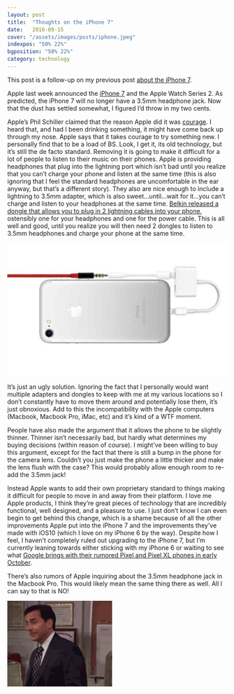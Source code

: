 ```yaml
---
layout: post
title:  "Thoughts on the iPhone 7"
date:   2016-09-15
cover: "/assets/images/posts/iphone.jpeg"
indexpos: "50% 22%"
bgposition: "50% 22%"
category: technology
---
```


This post is a follow-up on my previous post <a href="http://kpwags.com/technology/2016/08/23/about-the-iphone-7.html">about the iPhone 7</a>.

Apple last week announced the <a href="https://www.apple.com/iphone-7/" target="_blank" rel="noopener noreferrer">iPhone 7</a> and the Apple Watch Series 2.  As predicted, the iPhone 7 will no longer have a 3.5mm headphone jack. Now that the dust has settled somewhat, I figured I’d throw in my two cents.

Apple’s Phil Schiller claimed that the reason Apple did it was <a href="http://www.theverge.com/2016/9/7/12838024/apple-iphone-7-plus-headphone-jack-removal-courage" target="_blank" rel="noopener noreferrer">courage</a>.  I heard that, and had I been drinking something, it might have come back up through my nose.  Apple says that it takes courage to try something new.  I personally find that to be a load of BS.  Look, I get it, its old technology, but it’s still the de facto standard.  Removing it is going to make it difficult for a lot of people to listen to their music on their phones.  Apple is providing headphones that plug into the lightning port which isn’t bad until you realize that you can’t charge your phone and listen at the same time (this is also ignoring that I feel the standard headphones are uncomfortable in the ear anyway, but that’s a different story).  They also are nice enough to include a lightning to 3.5mm adapter, which is also sweet...until...wait for it...you can’t charge and listen to your headphones at the same time.  <a href="http://arstechnica.com/gaming/2016/09/the-iphone-7s-first-headphone-and-charge-dongle-isnt-coming-from-apple/" target="_blank" rel="noopener noreferrer">Belkin released a dongle that allows you to plug in 2 lightning cables into your phone</a>, ostensibly one for your headphones and one for the power cable.  This is all well and good, until you realize you will then need 2 dongles to listen to 3.5mm headphones and charge your phone at the same time.

<p class="center-align"><img src="/assets/images/posts/belkin-adapter.jpg" alt="Belkin Adapter" style="max-width:100%" /></p>

It’s just an ugly solution.  Ignoring the fact that I personally would want multiple adapters and dongles to keep with me at my various locations so I don’t constantly have to move them around and potentially lose them, it’s just obnoxious.  Add to this the incompatibility with the Apple computers (Macbook, Macbook Pro, iMac, etc) and it’s kind of a WTF moment.

People have also made the argument that it allows the phone to be slightly thinner.  Thinner isn’t necessarily bad, but hardly what determines my buying decisions (within reason of course).  I might’ve been willing to buy this argument, except for the fact that there is still a bump in the phone for the camera lens.  Couldn’t you just make the phone a little thicker and make the lens flush with the case?  This would probably allow enough room to re-add the 3.5mm jack!

Instead Apple wants to add their own proprietary standard to things making it difficult for people to move in and away from their platform.  I love me Apple products, I think they’re great pieces of technology that are incredibly functional, well designed, and a pleasure to use.  I just don’t know I can even begin to get behind this change, which is a shame because of all the other improvements Apple put into the iPhone 7 and the improvements they’ve made with iOS10 (which I love on my iPhone 6 by the way).  Despite how I feel, I haven’t completely ruled out upgrading to the iPhone 7, but I’m currently leaning towards either sticking with my iPhone 6 or waiting to see what <a href="http://www.androidpolice.com/2016/09/01/google-will-announce-pixel-phones-4k-chromecast-google-home-daydream-vr-viewer-on-october-4th/" target="_blank" rel="noopener noreferrer">Google brings with their rumored Pixel and Pixel XL phones in early October</a>.

There’s also rumors of Apple inquiring about the 3.5mm headphone jack in the Macbook Pro.  This would likely mean the same thing there as well.  All I can say to that is NO!

<p class="center-align"><img src="/assets/images/posts/michael-scott-no.gif" alt="Michael Scott - NO" style="max-width:100%" /></p>